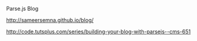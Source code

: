 Parse.js Blog

http://sameersemna.github.io/blog/

http://code.tutsplus.com/series/building-your-blog-with-parsejs--cms-651
